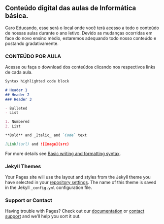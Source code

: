 ## Conteúdo digital das aulas de Informática básica.

Caro Educando, esse será o local onde você terá acesso a todo o conteúdo de nossas aulas durante o ano letivo. Devido as mudanças ocorridas em face do novo ensino médio, estaremos adequando todo nosso conteúdo e postando gradativamente. 

### CONTEÚDO POR AULA

Acesse ou faça o download dos conteúdos clicando nos respectivos links de cada aula.

```markdown
Syntax highlighted code block

# Header 1
## Header 2
### Header 3

- Bulleted
- List

1. Numbered
2. List

**Bold** and _Italic_ and `Code` text

[Link](url) and ![Image](src)
```

For more details see [Basic writing and formatting syntax](https://docs.github.com/en/github/writing-on-github/getting-started-with-writing-and-formatting-on-github/basic-writing-and-formatting-syntax).

### Jekyll Themes

Your Pages site will use the layout and styles from the Jekyll theme you have selected in your [repository settings](https://github.com/jussieprof/aulasib/settings/pages). The name of this theme is saved in the Jekyll `_config.yml` configuration file.

### Support or Contact

Having trouble with Pages? Check out our [documentation](https://docs.github.com/categories/github-pages-basics/) or [contact support](https://support.github.com/contact) and we’ll help you sort it out.
